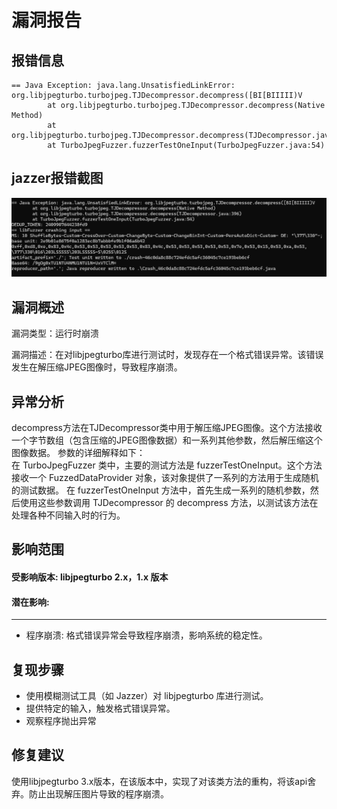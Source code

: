 # 漏洞报告

## 报错信息

```
== Java Exception: java.lang.UnsatisfiedLinkError: org.libjpegturbo.turbojpeg.TJDecompressor.decompress([BI[BIIIII)V
        at org.libjpegturbo.turbojpeg.TJDecompressor.decompress(Native Method)
        at org.libjpegturbo.turbojpeg.TJDecompressor.decompress(TJDecompressor.java:396)
        at TurboJpegFuzzer.fuzzerTestOneInput(TurboJpegFuzzer.java:54)
```



## jazzer报错截图

![img.png](img.png)



## 漏洞概述

漏洞类型：运行时崩溃

漏洞描述：在对libjpegturbo库进行测试时，发现存在一个格式错误异常。该错误发生在解压缩JPEG图像时，导致程序崩溃。

## 异常分析

decompress方法在TJDecompressor类中用于解压缩JPEG图像。这个方法接收一个字节数组（包含压缩的JPEG图像数据）和一系列其他参数，然后解压缩这个图像数据。  参数的详细解释如下：  
在 TurboJpegFuzzer 类中，主要的测试方法是 fuzzerTestOneInput。这个方法接收一个 FuzzedDataProvider 对象，该对象提供了一系列的方法用于生成随机的测试数据。  在 fuzzerTestOneInput 方法中，首先生成一系列的随机参数，然后使用这些参数调用 TJDecompressor 的 decompress 方法，以测试该方法在处理各种不同输入时的行为。



## 影响范围

#### 受影响版本: libjpegturbo 2.x，1.x 版本

#### 潜在影响:

------

- 程序崩溃: 格式错误异常会导致程序崩溃，影响系统的稳定性。

## 复现步骤

- 使用模糊测试工具（如 Jazzer）对 libjpegturbo  库进行测试。
- 提供特定的输入，触发格式错误异常。
- 观察程序抛出异常

## 修复建议

使用libjpegturbo 3.x版本，在该版本中，实现了对该类方法的重构，将该api舍弃。防止出现解压图片导致的程序崩溃。